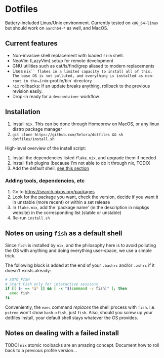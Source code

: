 # Dotfiles

Battery-included Linux/Unix environment. Currently tested on `x86_64-linux` but should work on `aarch64-*` as well, and MacOS.

## Current features

- Non-invasive shell replacement with loaded `fish` shell.
- NeoVim (LazyVim) setup for remote development
- GNU utilities such as cat/ls/find/grep aliased to modern replacements
- Uses `nix`` flakes in a limited capacity to install all of this. The base OS is not polluted, and everything is installed as non-root in the`~/.nix-profile/bin` directory
- `nix` rollbacks: If an update breaks anything, rollback to the previous revision easily.
- Drop-in ready for a `devcontainer` workflow

## Installation

1. Install `nix`. This can be done through Homebrew on MacOS, or any linux distro package manager
2. `git clone https://github.com/Selora/dotfiles && sh dotfiles/install.sh`

High-level overview of the install script:

1. Install the dependencies listed `flake.nix`, and upgrade them if needed
2. Install fish plugins (because I'm not able to do it through nix, TODO)
3. Add the default shell, [see this section](#Notes_on_using_fish_as_a_default_shell)

### Adding tools, dependencies, etc

1. Go to <https://search.nixos.org/packages>
2. Look for the package you want, check the version, decide if you want it in unstable (more recent) or within a set release
3. In `flake.nix`, add the 'package name' (in the description in nixpkgs website) in the corresponding list (stable or unstable)
4. Re-run `install.sh`

## Notes on using `fish` as a default shell

Since `fish` is installed by `nix`, and the philosophy here is to avoid polluting the OS with anything and doing everything user-space, we use a simple trick.

The following block is added at the end of your `.bashrc` and/or `.zshrc` if it doesn't exists already:

```bash
# AUTO_FISH
# Start Fish only for interactive sessions
if [[ $- == *i* ]] && [ -x "$(command -v fish)" ]; then
  exec fish
fi
```

Conveniently, the `exec` command *replaces* the shell process with `fish`. I.e. `pstree` won't show `bash->fish`, just `fish`. Also, should you screw up your dotfiles install, your default shell stays whatever the OS provides.

## Notes on dealing with a failed install

TODO! `nix` atomic roolbacks are an amazing concept. Document how to roll back to a previous profile version...

```
